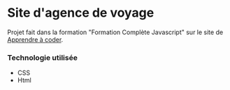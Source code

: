 # Site d'agence de voyage

Projet fait dans la formation "Formation Complète Javascript"
sur le site de [Apprendre à coder](https://apprendre-a-coder.com/).

### Technologie utilisée

* CSS
* Html
